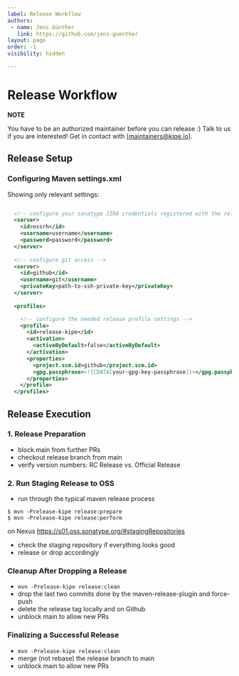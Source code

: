 ```yaml
---
label: Release Workflow
authors:
 - name: Jens Günther
   link: https://github.com/jens-guenther
layout: page
order: -1
visibility: hidden

---
```


# Release Workflow

**NOTE**  

You have to be an authorized maintainer before you can release :) 
Talk to us if you are interested! Get in contact with [maintainers@kipe.io].

## Release Setup
  
### Configuring Maven settings.xml
  
Showing only relevant settings:  
  
```xml

  <!-- configure your sonatype JIRA credentials registered with the relevant project -->
  <server>
    <id>ossrh</id>
    <username>username</username>
    <password>password</password>
  </server>
  
  <!-- configure git access -->
  <server>
    <id>github</id>
    <username>git</username>
    <privateKey>path-to-ssh-private-key</privateKey>
  </server>
  
  <profiles>

    <!-- configure the needed release profile settings -->
    <profile>
      <id>release-kipe</id>
      <activation>
        <activeByDefault>false</activeByDefault>
      </activation>
      <properties>
        <project.scm.id>github</project.scm.id>
        <gpg.passphrase><![CDATA[your-gpg-key-passphrase]]></gpg.passphrase>
      </properties>
    </profile>
  </profiles>
```

## Release Execution

### 1. Release Preparation

- block main from further PRs
- checkout release branch from main
- verify version numbers: RC Release vs. Official Release

### 2. Run Staging Release to OSS


- run through the typical maven release process

```
$ mvn -Prelease-kipe release:prepare
$ mvn -Prelease-kipe release:perform
```

on Nexus https://s01.oss.sonatype.org/#stagingRepositories

- check the staging repository if everything looks good
- release or drop accordingly

### Cleanup After Dropping a Release

- `mvn -Prelease-kipe release:clean`
- drop the last two commits done by the maven-release-plugin and force-push
- delete the release tag locally and on Github
- unblock main to allow new PRs

### Finalizing a Successful Release

- `mvn -Prelease-kipe release:clean`
- merge (not rebase) the release branch to main
- unblock main to allow new PRs

